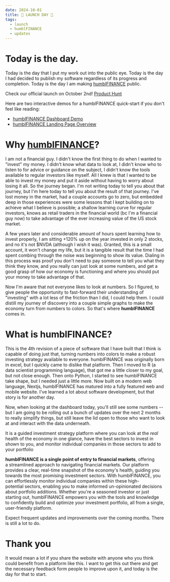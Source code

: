 ```yaml
---
date: 2024-10-01
title: 🚀 LAUNCH DAY 🚀
tags:
  - launch
  - humblFINANCE
  - updates
---
```

# Today is the day.
Today is the day that I put my work out into the public eye. Today is the day I had decided to publish my software regardless of its progress and completion. Today is the day I am making [humblFINANCE](https://humblfinance.io) public.

Check our official launch on October 2nd!
[Product Hunt](https://www.producthunt.com/posts/humblfinance)

Here are two interactive demos for a humblFINANCE quick-start if you don't feel like reading:
- [humblFINANCE Dashboard Demo](https://app.arcade.software/share/QGVEV8SZ3FTSz5uESDeO)
- [humblFINANCE Landing Page Overview](https://app.arcade.software/share/EmakN72U4m8XtxIkd4OD)

# Why [humblFINANCE](https://humblfinance.io/)?
I am not a financial guy. I didn't know the first thing to do when I wanted to "invest" my money. I didn't know what data to look at, I didn't know who to listen to for advice or guidance on the subject, I didn't know the tools available to regular investors like myself. All I knew is that I wanted to be able to invest my money and put it aside without having to worry about losing it all. So the journey began. I'm not writing today to tell you about that journey, but I'm here today to tell you about the result of that journey. I've lost money in the market, had a couple accounts go to zero, but embedded deep in those experiences were some lessons that I kept building on to achieve what I believe is possible; a shallow learning curve for regular investors, knows as retail traders in the financial world (bc I'm a financial guy now) to take advantage of the ever increasing value of the US stock market. 

A few years later and considerable amount of hours spent learning how to invest properly, I am sitting +120% up on the year invested in only 2 stocks, and no it's not $NVDA (although I wish it was). Granted, this is a small account, it won't change my life, but it is a tangible result that the time I had spent combing through the noise was beginning to show its value. Dialing in this process was proof you don't need to pay someone to tell you what they think they know, and you really can just look at some numbers, and get a good grasp of how our economy is functioning and where you should put your money to take advantage of that. 

Now I'm aware that not everyone likes to look at numbers. So I figured, to give people the opportunity to fast-forward their understanding of "investing" with a lot less of the friction than I did, I could help them. I could distill my journey of discovery into a couple simple graphs to make the economy turn from numbers to colors. So that's where **humblFINANCE** comes in.

# What is humblFINANCE?
This is the 4th revision of a piece of software that I have built that I think is capable of doing just that, turning numbers into colors to make a robust investing strategy available to everyone. humblFINANCE was originally born in excel, but I quickly came to dislike that platform. Then I moved to R (a data scientist programming language), that got me a little closer to my goal, but not close enough. Then onto Python, I started to see humblFINANCE take shape, but I needed just a little more. Now built on a modern web language, Nextjs, humblFINANCE has matured into a fully featured web and mobile website. I've learned a lot about software development, but that story is for another day.

 Now, when looking at the dashboard today, you'll still see some numbers -- but I am going to be rolling out a bunch of updates over the next 2 months to really simplify things, but still leave the lid open to those who want to look at and interact with the data underneath. 

It is a guided investment strategy platform where you can look at the *real* health of the economy in one glance, have the best sectors to invest in shown to you, and monitor individual companies in those sectors to add to your portfolio

**humblFINANCE is a single point of entry to financial markets**, offering a streamlined approach to navigating financial markets. Our platform provides a clear, real-time snapshot of the economy's health, guiding you towards the most promising investment sectors. With humblFINANCE, you can effortlessly monitor individual companies within these high-potential sectors, enabling you to make informed un-opinionated decisions about portfolio additions. Whether you're a seasoned investor or just starting out, humblFINANCE empowers you with the tools and knowledge to confidently build and optimize your investment portfolio, all from a single, user-friendly platform.

Expect frequent updates and improvements over the coming months. There is still a lot to do.
# Thank you
It would mean a lot if you share the website with anyone who you think could benefit from a platform like this. I want to get this out there and get the necessary feedback form people to improve upon it, and today is the day for that to start.

